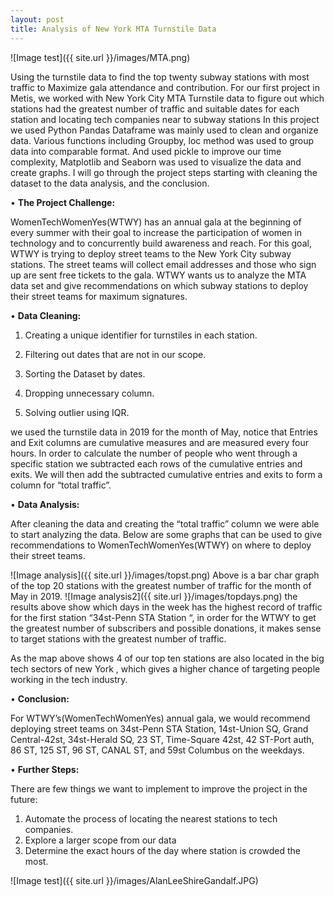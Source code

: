 ```yaml
---
layout: post
title: Analysis of New York MTA Turnstile Data
---
```

![Image test]({{ site.url }}/images/MTA.png)

Using the turnstile data to find the top twenty subway stations with most traffic to Maximize gala attendance and contribution.
For our first project in Metis, we worked with New York City MTA Turnstile data to figure out which stations had the greatest number of traffic and suitable dates for each station and locating tech companies near to subway stations 
In this project we used Python Pandas Dataframe was mainly used to clean and organize data. Various functions including Groupby, loc method was used to group data into comparable format. And used pickle to improve our time complexity, Matplotlib and Seaborn was used to visualize the data and create graphs.
I will go through the project steps starting with cleaning the dataset to the data analysis, and the conclusion.


•	**The Project Challenge:**

WomenTechWomenYes(WTWY) has an annual gala at the beginning of every summer with their goal to increase the participation of women in technology and to concurrently build awareness and reach.
For this goal, WTWY is trying to deploy street teams to the New York City subway stations.
The street teams will collect email addresses and those who sign up are sent free tickets to the gala.
WTWY wants us to analyze the MTA data set and give recommendations on which subway stations to deploy their street teams for maximum signatures.


•	**Data Cleaning:**
1.	Creating a unique identifier for turnstiles in each station.

2.	Filtering out dates that are not in our scope.

3.	Sorting the Dataset by dates.

4.	Dropping unnecessary column.

5.	Solving outlier using IQR.

we used the turnstile data in 2019 for the month of May, notice that Entries and Exit columns are cumulative measures and are measured every four hours. In order to calculate the number of people who went through a specific station we subtracted each rows of the cumulative entries and exits. We will then add the subtracted cumulative entries and exits to form a column for “total traffic”.


•	**Data Analysis:**

After cleaning the data and creating the “total traffic” column we were able to start analyzing the data. Below are some graphs that can be used to give recommendations to WomenTechWomenYes(WTWY) on where to deploy their street teams.

 ![Image analysis]({{ site.url }}/images/topst.png)
Above is a bar char graph of the top 20 stations with the greatest number of traffic for the month of May in 2019.
 ![Image analysis2]({{ site.url }}/images/topdays.png)
the results above show which days in the week has the highest record of traffic for the first station “34st-Penn STA Station “, in order for the WTWY to get the greatest number of subscribers and possible donations, it makes sense to target stations with the greatest number of traffic.
 

As the map above shows 4 of our top ten stations are also located in the big tech sectors of new York , which gives a higher chance of targeting people working in the tech industry.

•	**Conclusion:**

For WTWY’s(WomenTechWomenYes) annual gala, we would recommend deploying street teams on 34st-Penn STA Station, 14st-Union SQ, Grand Central-42st, 34st-Herald SQ, 23 ST, Time-Square 42st, 42 ST-Port auth, 86 ST, 125 ST, 96 ST, CANAL ST, and 59st Columbus on the weekdays.



•	**Further Steps:**

There are few things we want to implement to improve the project in the future:
1.	Automate the process of locating the nearest stations to tech companies.
2.	Explore a larger scope from our data
3.	Determine the exact hours of the day where station is crowded the most.



![Image test]({{ site.url }}/images/AlanLeeShireGandalf.JPG)

